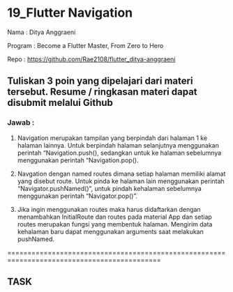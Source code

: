 # 19_Flutter Navigation

Nama : Ditya Anggraeni

Program : Become a Flutter Master, From Zero to Hero

Repo : https://github.com/Rae2108/flutter_ditya-anggraeni

## Tuliskan 3 poin yang dipelajari dari materi tersebut. Resume / ringkasan materi dapat disubmit melalui Github

### Jawab : 

1. Navigation merupakan tampilan yang berpindah dari halaman 1 ke halaman lainnya. Untuk berpindah halaman selanjutnya menggunakan perintah “Navigation.push(), sedangkan untuk ke halaman sebelumnya menggunakan perintah “Navigation.pop().

2. Navgation dengan named routes dimana setiap halaman memiliki alamat yang disebut route. Untuk pinda ke halaman lain menggunakan perintah “Navigator.pushNamed()”, untuk pindah kehalaman sebelumnya menggunakan perintah “Navigator.pop()”. 

3. Jika ingin menggunakan routes maka harus didaftarkan dengan menambahkan InitialRoute dan routes pada material App dan setiap routes merupakan fungsi yang membentuk halaman. Mengirim data kehalaman baru dapat menggunakan arguments saat melakukan pushNamed.

============================================================================================

## TASK